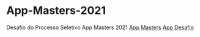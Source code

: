 # App-Masters-2021
Desafio do Processo Seletivo App Masters 2021
[App Masters](https://appmasters.io/en/)
[App Desafio](https://prototypegr.000webhostapp.com/)
